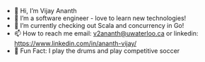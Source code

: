 - 👋 Hi, I’m Vijay Ananth
- 👀 I’m a software engineer - love to learn new technologies!
- 🌱 I’m currently checking out Scala and concurrency in Go!
- 📫 How to reach me email: v2ananth@uwaterloo.ca or linkedin: https://www.linkedin.com/in/ananth-vijay/
- :star2: Fun Fact: I play the drums and play competitive soccer

<!---
c247/c247 is a ✨ special ✨ repository because its `README.md` (this file) appears on your GitHub profile.
You can click the Preview link to take a look at your changes.
--->
